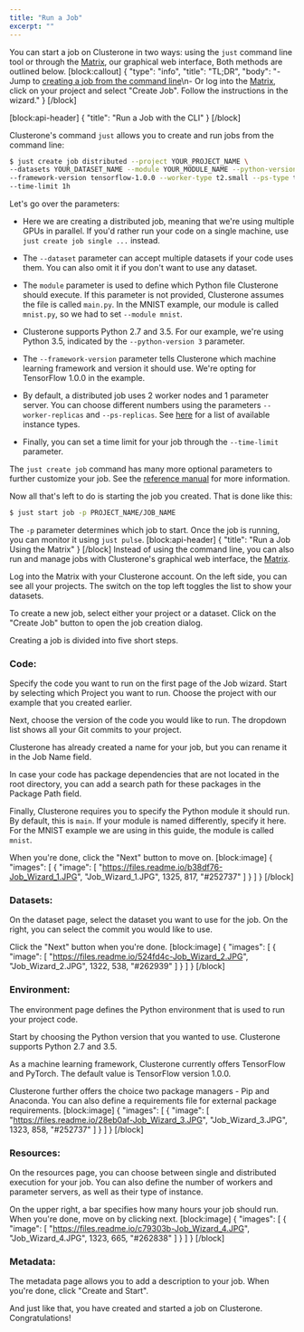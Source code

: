 ```yaml
---
title: "Run a Job"
excerpt: ""
---
```

You can start a job on Clusterone in two ways: using the `just` command line tool or through the [Matrix](https://clusterone.com/matrix), our graphical web interface, Both methods are outlined below.
[block:callout]
{
  "type": "info",
  "title": "TL;DR",
  "body": "- Jump to [creating a job from the command line](https://docs.clusterone.com/v1.0/docs/run-a-job#section-run-a-job-with-the-cli)\n- Or log into the [Matrix](https://clusterone.com/matrix), click on your project and select \"Create Job\". Follow the instructions in the wizard."
}
[/block]

[block:api-header]
{
  "title": "Run a Job with the CLI"
}
[/block]
<a name="run_cli"> </a>

Clusterone's command `just` allows you to create and run jobs from the command line:

``` bash
$ just create job distributed --project YOUR_PROJECT_NAME \
--datasets YOUR_DATASET_NAME --module YOUR_MODULE_NAME --python-version 3 \
--framework-version tensorflow-1.0.0 --worker-type t2.small --ps-type t2.small \
--time-limit 1h
```

Let's go over the parameters:

- Here we are creating a distributed job, meaning that we're using multiple GPUs in parallel. If you'd rather run your code on a single machine, use `just create job single ...` instead.

- The `--dataset` parameter can accept multiple datasets if your code uses them. You can also omit it if you don't want to use any dataset.

- The `module` parameter is used to define which Python file Clusterone should execute. If this parameter is not provided, Clusterone assumes the file is called `main.py`. In the MNIST example, our module is called `mnist.py`, so we had to set `--module mnist`.

- Clusterone supports Python 2.7 and 3.5. For our example, we're using Python 3.5, indicated by the `--python-version 3` parameter.

- The `--framework-version` parameter tells Clusterone which machine learning framework and version it should use. We're opting for TensorFlow 1.0.0 in the example.

- By default, a distributed job uses 2 worker nodes and 1 parameter server. You can choose different numbers using the parameters `--worker-replicas` and `--ps-replicas`. See [here](doc:hardware-instance-types) for a list of available instance types.

- Finally, you can set a time limit for your job through the `--time-limit` parameter.

The `just create job` command has many more optional parameters to further customize your job. See the [reference manual](doc:just-create) for more information.

Now all that's left to do is starting the job you created. That is done like this:
```bash
$ just start job -p PROJECT_NAME/JOB_NAME
```
The `-p` parameter determines which job to start. Once the job is running, you can monitor it using `just pulse`. 
[block:api-header]
{
  "title": "Run a Job Using the Matrix"
}
[/block]
Instead of using the command line, you can also run and manage jobs with Clusterone's graphical web interface, the [Matrix](https://clusterone.com/matrix).

Log into the Matrix with your Clusterone account. On the left side, you can see all your projects. The switch on the top left toggles the list to show your datasets.

To create a new job, select either your project or a dataset. Click on the "Create Job" button to open the job creation dialog.

Creating a job is divided into five short steps.

### Code:

Specify the code you want to run on the first page of the Job wizard. Start by selecting which Project you want to run. Choose the project with our example that you created earlier. 

Next, choose the version of the code you would like to run. The dropdown list shows all your Git commits to your project.

Clusterone has already created a name for your job, but you can rename it in the Job Name field.

In case your code has package dependencies that are not located in the root directory, you can add a search path for these packages in the Package Path field.

Finally, Clusterone requires you to specify the Python module it should run. By default, this is `main`. If your module is named differently, specify it here. For the MNIST example we are using in this guide, the module is called `mnist`.

When you're done, click the "Next" button to move on.
[block:image]
{
  "images": [
    {
      "image": [
        "https://files.readme.io/b38df76-Job_Wizard_1.JPG",
        "Job_Wizard_1.JPG",
        1325,
        817,
        "#252737"
      ]
    }
  ]
}
[/block]
### Datasets:

On the dataset page, select the dataset you want to use for the job. On the right, you can select the commit you would like to use.

Click the "Next" button when you're done.
[block:image]
{
  "images": [
    {
      "image": [
        "https://files.readme.io/524fd4c-Job_Wizard_2.JPG",
        "Job_Wizard_2.JPG",
        1322,
        538,
        "#262939"
      ]
    }
  ]
}
[/block]
### Environment:

The environment page defines the Python environment that is used to run your project code.

Start by choosing the Python version that you wanted to use. Clusterone supports Python 2.7 and 3.5.

As a machine learning framework, Clusterone currently offers TensorFlow and PyTorch. The default value is TensorFlow version 1.0.0. 

Clusterone further offers the choice two package managers - Pip and Anaconda. You can also define a requirements file for external package requirements.
[block:image]
{
  "images": [
    {
      "image": [
        "https://files.readme.io/28eb0af-Job_Wizard_3.JPG",
        "Job_Wizard_3.JPG",
        1323,
        858,
        "#252737"
      ]
    }
  ]
}
[/block]
### Resources:

On the resources page, you can choose between single and distributed execution for your job. You can also define the number of workers and parameter servers, as well as their type of instance.

On the upper right, a bar specifies how many hours your job should run. When you're done, move on by clicking next.
[block:image]
{
  "images": [
    {
      "image": [
        "https://files.readme.io/c79303b-Job_Wizard_4.JPG",
        "Job_Wizard_4.JPG",
        1323,
        665,
        "#262838"
      ]
    }
  ]
}
[/block]
### Metadata:

The metadata page allows you to add a description to your job. When you're done, click "Create and Start".

And just like that, you have created and started a job on Clusterone. Congratulations!